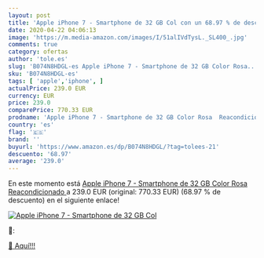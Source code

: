 ```yaml
---
layout: post
title: 'Apple iPhone 7 - Smartphone de 32 GB Col con un 68.97 % de descuento'
date: 2020-04-22 04:06:13
image: 'https://m.media-amazon.com/images/I/51alIVdTysL._SL400_.jpg'
comments: true
category: ofertas
author: 'tole.es'
slug: 'B074N8HDGL-es Apple iPhone 7 - Smartphone de 32 GB Color Rosa...'
sku: 'B074N8HDGL-es'
tags: [ 'apple','iphone', ]
actualPrice: 239.0 EUR
currency: EUR
price: 239.0
comparePrice: 770.33 EUR
prodname: 'Apple iPhone 7 - Smartphone de 32 GB Color Rosa  Reacondicionado '
country: 'es'
flag: '🇪🇸'
brand: ''
buyurl: 'https://www.amazon.es/dp/B074N8HDGL/?tag=tolees-21'
descuento: '68.97'
average: '239.0'
---
```


En este momento está [Apple iPhone 7 - Smartphone de 32 GB Color Rosa  Reacondicionado ](https://www.amazon.es/dp/B074N8HDGL/?tag=tolees-21) a 239.0 EUR (original: 770.33 EUR) (68.97 %  de descuento) en el siguiente enlace!

[![Apple iPhone 7 - Smartphone de 32 GB Col](https://m.media-amazon.com/images/I/51alIVdTysL._SL400_.jpg)](https://www.amazon.es/dp/B074N8HDGL/?tag=tolees-21)

🔎:


[🛒 Aquí!!!](https://www.amazon.es/dp/B074N8HDGL/?tag=tolees-21)
